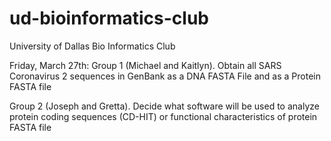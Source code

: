 # ud-bioinformatics-club
University of Dallas Bio Informatics Club

Friday, March 27th:
Group 1 (Michael and Kaitlyn). Obtain all SARS Coronavirus 2 sequences in GenBank as a DNA FASTA File and as a Protein FASTA file 

Group 2 (Joseph and Gretta). Decide what software will be used to analyze protein coding sequences (CD-HIT) or functional characteristics of protein FASTA file
